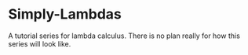 # Simply-Lambdas

A tutorial series for lambda calculus. There is no plan really for how this series will look like.

